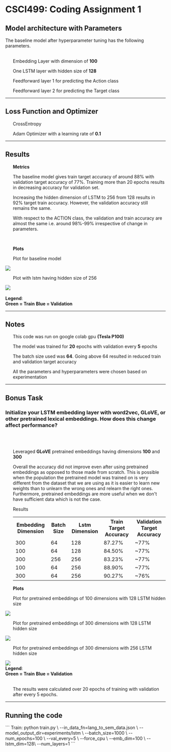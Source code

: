 <h1><strong>CSCI499: Coding Assignment 1</strong></h1> 




<h2>Model architecture with Parameters</h2>
The baseline model after hyperparameter tuning has the following parameters.
<br></br>
<ul>Embedding Layer with dimension of <strong>100</strong></ul>
<ul>One LSTM layer with hidden size of <strong>128</strong></ul>
<ul>Feedforward layer 1 for predicting the Action class</ul>
<ul>Feedforward layer 2 for predicting the Target class</ul>
<hr>
<h2>Loss Function and Optimizer</h2>
<ul>CrossEntropy</ul>
<ul>Adam Optimizer with a learning rate of <strong>0.1</strong></ul>
<hr>
<h2>Results</h2>
<ul><b>Metrics</b></ul>
<ul>The baseline model gives train target accuracy of around 88% with validation target accuracy of 77%. Training more than 20 epochs results in decreasing accuracy for validation set.</ul>
<ul> Increasing the hidden dimension of LSTM to 256 from 128 results in 92% target train accuracy. However, the validation accuracy still remains the same.</ul>
<ul>With respect to the ACTION class, the validation and train accuracy are almost the same i.e. around 98%-99% irrespective of change in parameters.</ul>
<br>
<ul><b>Plots</b></ul>
<ul>Plot for baseline model</ul><img src="plot with 128 lstm .png" ></ul>
<ul>Plot with lstm having hidden size of 256</ul><img src ="plot with 256 lstm.png"></ul>
<br></br>
<b>Legend</b>:<br>
<b>Green = Train</b>
<b>Blue = Validation</b>
<ul></ul>
<hr>
<h2>Notes</h2>
<ul>This code was run on google colab gpu <strong>(Tesla P100)</strong></ul>
<ul>The model was trained for <b>20</b> epochs with validation every <b>5</b> epochs</ul>
<ul>The batch size used was <b>64</b>. Going above 64 resulted in reduced train and validation target accuracy</ul>
<ul> All the parameters and hyperparameters were chosen based on experimentation</ul>
<hr>
<h2>Bonus Task</h2>
<h3>Initialize your LSTM embedding layer with word2vec, GLoVE, or other pretrained lexical embeddings. How does this change affect performance?</h3><br></br>
<ul>Leveraged <b>GLoVE</b> pretrained embeddings having dimensions <b>100</b> and <b>300</b></ul>
<ul>Overall the accuracy did not improve even after using pretrained embeddings as opposed to those made from scratch. This is possible when the population the pretrained model was trained on is very different from the dataset that we are using as it is easier to learn new weights than to unlearn the wrong ones and relearn the right ones. Furthermore, pretrained embeddings are more useful when we don't have sufficient data which is not the case.</ul>
<ul>Results</ul>
<ul><table style="width:100%">
  <tr>
    <th>Embedding Dimension</th>
    <th>Batch Size</th>
    <th>Lstm Dimension</th>
    <th>Train Target Accuracy</th>
    <th>Validation Target Accuracy</th>
  </tr>
  <tr>
    <td>300</td>
    <td>64</td>
    <td>128</td>
    <td>87.27%</td>
    <td>~77%</td>
  </tr>
   <tr>
    <td>100</td>
    <td>64</td>
    <td>128</td>
    <td>84.50%</td>
    <td>~77%</td>
  </tr>
   <tr>
    <td>300</td>
    <td>256</td>
    <td>256</td>
    <td>83.23%</td>
    <td>~77%</td>
  </tr>
   <tr>
    <td>100</td>
    <td>64</td>
    <td>256</td>
    <td>88.90%</td>
    <td>~77%</td>
  </tr>
     <tr>
    <td>300</td>
    <td>64</td>
    <td>256</td>
    <td>90.27%</td>
    <td>~76%</td>
  </tr>
</table></ul>
<ul><strong>Plots</strong></ul>
<ul>Plot for pretrained embeddings of 100 dimensions with 128 LSTM hidden size</ul><img src="embedding 100d 128 lstm.png"></ul>
<ul>Plot for pretrained embeddings of 300 dimensions with 128 LSTM hidden size</ul><img src="embedding 300d lstm 128.png"></ul>
<ul>Plot for pretrained embeddings of 300 dimensions with 256 LSTM hidden size</ul><img src="300 embedding 256 lstm.png"></ul><br>
<b>Legend</b>:<br>
<b>Green = Train</b>
<b>Blue = Validation</b>
<br></br>
<ul>The results were calculated over 20 epochs of training with validation after every 5 epochs.</ul>
<hr>
<h2>Running the code</h2>
```
Train:
python train.py \
    --in_data_fn=lang_to_sem_data.json \
    --model_output_dir=experiments/lstm \
    --batch_size=1000 \
    --num_epochs=100 \
    --val_every=5 \
    --force_cpu \
    --emb_dim=100 \
    --lstm_dim=128\
    --num_layers=1
 ```


